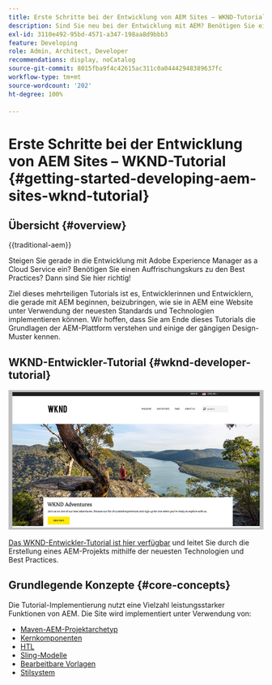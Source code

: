 ```yaml
---
title: Erste Schritte bei der Entwicklung von AEM Sites – WKND-Tutorial
description: Sind Sie neu bei der Entwicklung mit AEM? Benötigen Sie einen Auffrischungskurs zu Best Practices? Dann sind Sie hier richtig! Ziel dieses mehrteiligen Tutorials ist es, Entwicklerinnen und Entwicklern, die gerade mit AEM beginnen, beizubringen, wie sie in AEM eine Website unter Verwendung der neuesten Standards und Technologien implementieren können.
exl-id: 3110e492-95bd-4571-a347-198aa8d9bbb3
feature: Developing
role: Admin, Architect, Developer
recommendations: display, noCatalog
source-git-commit: 8015fba9f4c42615ac311c0a04442948389637fc
workflow-type: tm+mt
source-wordcount: '202'
ht-degree: 100%

---
```



# Erste Schritte bei der Entwicklung von AEM Sites – WKND-Tutorial {#getting-started-developing-aem-sites-wknd-tutorial}

## Übersicht {#overview}

{{traditional-aem}}

Steigen Sie gerade in die Entwicklung mit Adobe Experience Manager as a Cloud Service ein? Benötigen Sie einen Auffrischungskurs zu den Best Practices? Dann sind Sie hier richtig!

Ziel dieses mehrteiligen Tutorials ist es, Entwicklerinnen und Entwicklern, die gerade mit AEM beginnen, beizubringen, wie sie in AEM eine Website unter Verwendung der neuesten Standards und Technologien implementieren können. Wir hoffen, dass Sie am Ende dieses Tutorials die Grundlagen der AEM-Plattform verstehen und einige der gängigen Design-Muster kennen.

## WKND-Entwickler-Tutorial {#wknd-developer-tutorial}

![WKND](assets/wknd-tutorial-homepage.png)

[Das WKND-Entwickler-Tutorial ist hier verfügbar](https://experienceleague.adobe.com/docs/experience-manager-learn/getting-started-wknd-tutorial-develop/overview.html?lang=de) und leitet Sie durch die Erstellung eines AEM-Projekts mithilfe der neuesten Technologien und Best Practices.

## Grundlegende Konzepte {#core-concepts}

Die Tutorial-Implementierung nutzt eine Vielzahl leistungsstarker Funktionen von AEM. Die Site wird implementiert unter Verwendung von:

* [Maven-AEM-Projektarchetyp](https://experienceleague.adobe.com/docs/experience-manager-core-components/using/developing/archetype/overview.html?lang=de)
* [Kernkomponenten](https://experienceleague.adobe.com/docs/experience-manager-core-components/using/introduction.html?lang=de)
* [HTL](https://experienceleague.adobe.com/docs/experience-manager-htl/using/getting-started/getting-started.html?lang=de)
* [Sling-Modelle](https://sling.apache.org/documentation/bundles/models.html)
* [Bearbeitbare Vorlagen](https://experienceleague.adobe.com/docs/experience-manager-learn/sites/page-authoring/template-editor-feature-video-use.html?lang=de)
* [Stilsystem](https://experienceleague.adobe.com/docs/experience-manager-learn/sites/page-authoring/style-system-feature-video-use.html?lang=de)
